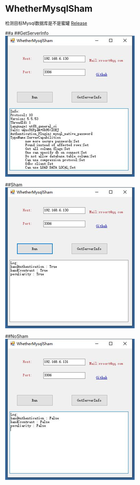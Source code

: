 # WhetherMysqlSham
检测目标Mysql数据库是不是蜜罐
[Release](https://github.com/BeichenDream/WhetherMysqlSham/raw/master/Release/WhetherMysqlSham.exe)

##a
##GetServerInfo
<br>
![INFO](https://raw.githubusercontent.com/BeichenDream/WhetherMysqlSham/master/png/ShamInfo.jpg)  


##Sham
<br>
![Sham](https://raw.githubusercontent.com/BeichenDream/WhetherMysqlSham/master/png/Sham.jpg)  

##NoSham
<br>
![NoSham](https://raw.githubusercontent.com/BeichenDream/WhetherMysqlSham/master/png/NoSham.jpg)  

